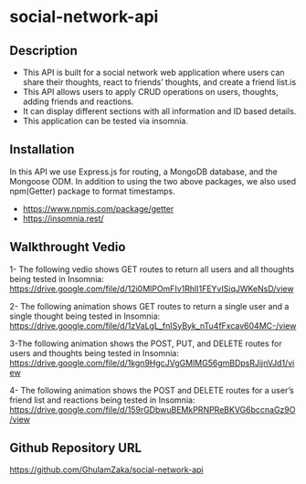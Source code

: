 # social-network-api

## Description

- This API is built for a social network web application where users can share their thoughts, react to friends’ thoughts, and create a friend list.is
- This API allows users to apply CRUD operations on users, thoughts, adding friends and reactions.
- It can display different sections with all information and ID based details.
- This application can be tested via insomnia.

## Installation

In this API we use Express.js for routing, a MongoDB database, and the Mongoose ODM. In addition to using the two above packages, we also used npm(Getter) package to format timestamps.

- https://www.npmjs.com/package/getter
- https://insomnia.rest/

## Walkthrought Vedio

1- The following vedio shows GET routes to return all users and all thoughts being tested in Insomnia:
https://drive.google.com/file/d/12i0MlPOmFIv1RhlI1FEYvISiqJWKeNsD/view

2- The following animation shows GET routes to return a single user and a single thought being tested in Insomnia:
https://drive.google.com/file/d/1zVaLgL_fnISyByk_nTu4fFxcav604MC-/view

3-The following animation shows the POST, PUT, and DELETE routes for users and thoughts being tested in Insomnia:
https://drive.google.com/file/d/1kgn9HgcJVgGMlMG56gmBDpsRJijnVJd1/view

4- The following animation shows the POST and DELETE routes for a user’s friend list and reactions being tested in Insomnia:
https://drive.google.com/file/d/159rGDbwuBEMkPRNPReBKVG6bccnaGz9O/view

## Github Repository URL

https://github.com/GhulamZaka/social-network-api
